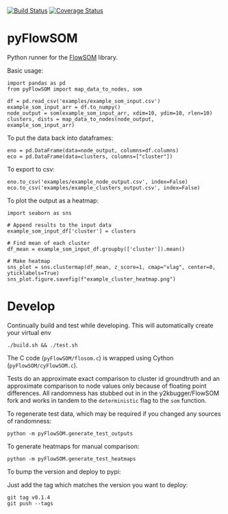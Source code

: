 [![Build Status](https://travis-ci.com/angelolab/pyFlowSOM.svg?branch=master)](https://travis-ci.com/angelolab/pyFlowSOM)
[![Coverage Status](https://coveralls.io/repos/github/angelolab/pyFlowSOM/badge.svg?branch=main)](https://coveralls.io/github/angelolab/pyFlowSOM?branch=main)

# pyFlowSOM

Python runner for the [FlowSOM](https://github.com/SofieVG/FlowSOM) library.

Basic usage:

    import pandas as pd
    from pyFlowSOM import map_data_to_nodes, som

    df = pd.read_csv('examples/example_som_input.csv')
    example_som_input_arr = df.to_numpy()
    node_output = som(example_som_input_arr, xdim=10, ydim=10, rlen=10)
    clusters, dists = map_data_to_nodes(node_output, example_som_input_arr)

To put the data back into dataframes:

    eno = pd.DataFrame(data=node_output, columns=df.columns)
    eco = pd.DataFrame(data=clusters, columns=["cluster"])

To export to csv:

    eno.to_csv('examples/example_node_output.csv', index=False)
    eco.to_csv('examples/example_clusters_output.csv', index=False)

To plot the output as a heatmap:

    import seaborn as sns

    # Append results to the input data
    example_som_input_df['cluster'] = clusters

    # Find mean of each cluster
    df_mean = example_som_input_df.groupby(['cluster']).mean()

    # Make heatmap
    sns_plot = sns.clustermap(df_mean, z_score=1, cmap="vlag", center=0, yticklabels=True)
    sns_plot.figure.savefig(f"example_cluster_heatmap.png")


# Develop

Continually build and test while developing. This will automatically create your virtual env

    ./build.sh && ./test.sh

The C code (`pyFlowSOM/flosom.c`) is wrapped using Cython (`pyFlowSOM/cyFlowSOM.c`).

Tests do an approximate exact comparison to cluster id groundtruth and an approximate comparison to node values only because of floating point differences. All randomness has stubbed out in in the y2kbugger/FlowSOM fork and works in tandem to the `deterministic` flag to the `som` function.

To regenerate test data, which may be required if you changed any sources of randomness:

    python -m pyFlowSOM.generate_test_outputs

To generate heatmaps for manual comparison:

    python -m pyFlowSOM.generate_test_heatmaps

To bump the version and deploy to pypi:

Just add the tag which matches the version you want to deploy:

    git tag v0.1.4
    git push --tags
